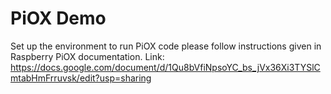 # PiOX Demo
Set up the environment to run PiOX code please follow instructions given in Raspberry PiOX documentation.
Link:
https://docs.google.com/document/d/1Qu8bVfiNpsoYC_bs_jVx36Xi3TYSlCmtabHmFrruvsk/edit?usp=sharing
